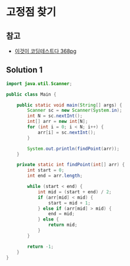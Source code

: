 # 고정점 찾기

## 참고

- [이것이 코딩테스트다 368pg](https://github.com/ndb796/python-for-coding-test/blob/master/15/2.java)

## Solution 1

```java
import java.util.Scanner;

public class Main {

    public static void main(String[] args) {
        Scanner sc = new Scanner(System.in);
        int N = sc.nextInt();
        int[] arr = new int[N];
        for (int i = 0; i < N; i++) {
            arr[i] = sc.nextInt();
        }

        System.out.println(findPoint(arr));
    }

    private static int findPoint(int[] arr) {
        int start = 0;
        int end = arr.length;

        while (start < end) {
            int mid = (start + end) / 2;
            if (arr[mid] < mid) {
                start = mid + 1;
            } else if (arr[mid] > mid) {
                end = mid;
            } else {
                return mid;
            }
        }

        return -1;
    }
}
```
